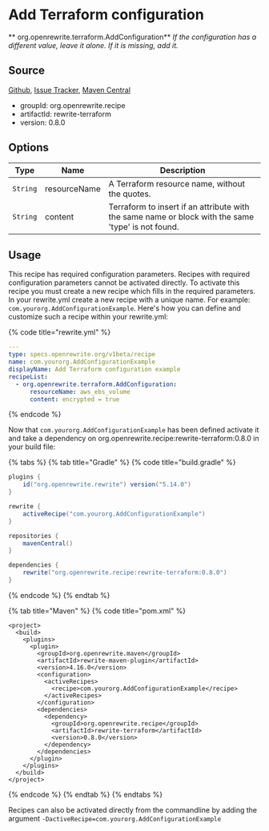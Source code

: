 # Add Terraform configuration

** org.openrewrite.terraform.AddConfiguration**
_If the configuration has a different value, leave it alone. If it is missing, add it._

## Source

[Github](https://github.com/openrewrite/rewrite-terraform), [Issue Tracker](https://github.com/openrewrite/rewrite-terraform/issues), [Maven Central](https://search.maven.org/artifact/org.openrewrite.recipe/rewrite-terraform/0.8.0/jar)

* groupId: org.openrewrite.recipe
* artifactId: rewrite-terraform
* version: 0.8.0

## Options

| Type | Name | Description |
| -- | -- | -- |
| `String` | resourceName | A Terraform resource name, without the quotes. |
| `String` | content | Terraform to insert if an attribute with the same name or block with the same 'type' is not found. |


## Usage

This recipe has required configuration parameters. Recipes with required configuration parameters cannot be activated directly. To activate this recipe you must create a new recipe which fills in the required parameters. In your rewrite.yml create a new recipe with a unique name. For example: `com.yourorg.AddConfigurationExample`.
Here's how you can define and customize such a recipe within your rewrite.yml:

{% code title="rewrite.yml" %}
```yaml
---
type: specs.openrewrite.org/v1beta/recipe
name: com.yourorg.AddConfigurationExample
displayName: Add Terraform configuration example
recipeList:
  - org.openrewrite.terraform.AddConfiguration:
      resourceName: aws_ebs_volume
      content: encrypted = true
```
{% endcode %}

Now that `com.yourorg.AddConfigurationExample` has been defined activate it and take a dependency on org.openrewrite.recipe:rewrite-terraform:0.8.0 in your build file:

{% tabs %}
{% tab title="Gradle" %}
{% code title="build.gradle" %}
```groovy
plugins {
    id("org.openrewrite.rewrite") version("5.14.0")
}

rewrite {
    activeRecipe("com.yourorg.AddConfigurationExample")
}

repositories {
    mavenCentral()
}

dependencies {
    rewrite("org.openrewrite.recipe:rewrite-terraform:0.8.0")
}
```
{% endcode %}
{% endtab %}

{% tab title="Maven" %}
{% code title="pom.xml" %}
```markup
<project>
  <build>
    <plugins>
      <plugin>
        <groupId>org.openrewrite.maven</groupId>
        <artifactId>rewrite-maven-plugin</artifactId>
        <version>4.16.0</version>
        <configuration>
          <activeRecipes>
            <recipe>com.yourorg.AddConfigurationExample</recipe>
          </activeRecipes>
        </configuration>
        <dependencies>
          <dependency>
            <groupId>org.openrewrite.recipe</groupId>
            <artifactId>rewrite-terraform</artifactId>
            <version>0.8.0</version>
          </dependency>
        </dependencies>
      </plugin>
    </plugins>
  </build>
</project>
```
{% endcode %}
{% endtab %}
{% endtabs %}

Recipes can also be activated directly from the commandline by adding the argument `-DactiveRecipe=com.yourorg.AddConfigurationExample`
